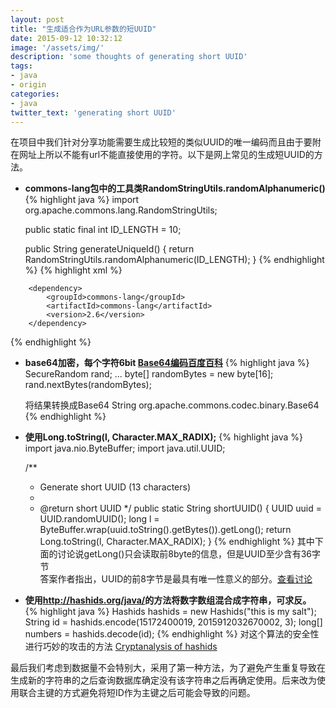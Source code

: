```yaml
---
layout: post
title: "生成适合作为URL参数的短UUID"
date: 2015-09-12 10:32:12
image: '/assets/img/'
description: 'some thoughts of generating short UUID'
tags:
- java 
- origin 
categories:
- java
twitter_text: 'generating short UUID'
---
```



在项目中我们针对分享功能需要生成比较短的类似UUID的唯一编码而且由于要附在网址上所以不能有url不能直接使用的字符。以下是网上常见的生成短UUID的方法。

+ **commons-lang包中的工具类RandomStringUtils.randomAlphanumeric()**
{% highlight java %}
	import org.apache.commons.lang.RandomStringUtils;

	public static final int ID_LENGTH = 10;

	public String generateUniqueId() {
		return RandomStringUtils.randomAlphanumeric(ID_LENGTH);
	}
{% endhighlight %}
{% highlight xml %}
```
	<dependency>
	    <groupId>commons-lang</groupId>
	    <artifactId>commons-lang</artifactId>
	    <version>2.6</version>
	</dependency>
```
{% endhighlight %}

+ **base64加密，每个字符6bit [Base64编码百度百科][baidu link]**
{% highlight java %}
	SecureRandom rand;
	    ...
	byte[] randomBytes = new byte[16];
	rand.nextBytes(randomBytes);

	将结果转换成Base64 String
	org.apache.commons.codec.binary.Base64
{% endhighlight %}

+ **使用Long.toString(l, Character.MAX_RADIX);**
{% highlight java %}
	import java.nio.ByteBuffer;
	import java.util.UUID;

	/**
	 * Generate short UUID (13 characters)
	 * 
	 * @return short UUID
	 */
	public static String shortUUID() {
	  UUID uuid = UUID.randomUUID();
	  long l = ByteBuffer.wrap(uuid.toString().getBytes()).getLong();
	  return Long.toString(l, Character.MAX_RADIX);
	}
{% endhighlight %}
 其中下面的讨论说getLong()只会读取前8byte的信息，但是UUID至少含有36字节  
 答案作者指出，UUID的前8字节是最具有唯一性意义的部分。[查看讨论][]


+ **使用<http://hashids.org/java/>的方法将数字数组混合成字符串，可求反。**
{% highlight java %}
	Hashids hashids = new Hashids("this is my salt");
	String id = hashids.encode(15172400019, 2015912032670002, 3);
	long[] numbers = hashids.decode(id);
{% endhighlight %}
 对这个算法的安全性进行巧妙的攻击的方法 [Cryptanalysis of hashids][]

最后我们考虑到数据量不会特别大，采用了第一种方法，为了避免产生重复导致在生成新的字符串的之后查询数据库确定没有该字符串之后再确定使用。后来改为使用联合主键的方式避免将短ID作为主键之后可能会导致的问题。


[Cryptanalysis of hashids]: http://carnage.github.io/2015/08/cryptanalysis-of-hashids/
[查看讨论]: http://stackoverflow.com/a/17183247
[baidu link]:http://baike.baidu.com/link?url=joT8cxF3BngDOj32T78i0zVwmD0AWWBGRi7PEKH6DdrlV2QbAyVmGwgo-sFljCutfLvQGuue21ABwBoOtVM6iq
